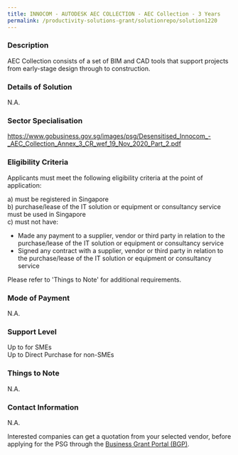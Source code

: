 ```yaml
---
title: INNOCOM - AUTODESK AEC COLLECTION - AEC Collection - 3 Years
permalink: /productivity-solutions-grant/solutionrepo/solution1220
---
```


### Description

AEC Collection consists of a set of BIM and CAD tools that support projects from early-stage design through to construction.

### Details of Solution

N.A.

### Sector Specialisation

https://www.gobusiness.gov.sg/images/psg/Desensitised_Innocom_-_AEC_Collection_Annex_3_CR_wef_19_Nov_2020_Part_2.pdf

### Eligibility Criteria

Applicants must meet the following eligibility criteria at the point of application:

a) must be registered in Singapore <br>
b) purchase/lease of the IT solution or equipment or consultancy service must be used in Singapore <br>
c) must not have:
- Made any payment to a supplier, vendor or third party in relation to the purchase/lease of the IT solution or equipment or consultancy service
- Signed any contract with a supplier, vendor or third party in relation to the purchase/lease of the IT solution or equipment or consultancy service

Please refer to 'Things to Note' for additional requirements.

### Mode of Payment
N.A.

### Support Level
Up to  for SMEs <br>
Up to Direct Purchase for non-SMEs

### Things to Note
N.A.

### Contact Information
N.A.

Interested companies can get a quotation from your selected vendor, before applying for the PSG through the <a target='_blank' rel='noopener' href='https://www.businessgrants.gov.sg/'>Business Grant Portal (BGP)</a>.
